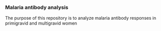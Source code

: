 ### Malaria antibody analysis

The purpose of this repository is to analyze malaria antibody responses in primigravid and multigravid women
